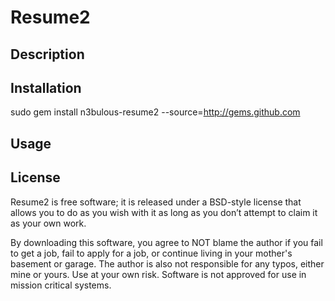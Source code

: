 # Resume2

## Description



## Installation

sudo gem install n3bulous-resume2 --source=http://gems.github.com



## Usage



## License

Resume2 is free software; it is released under a BSD-style license that allows you to do as you wish with it as long as you don’t attempt to claim it as your own work.  

By downloading this software, you agree to NOT blame the author if you fail to get a job, fail to apply for a job, or continue living in your mother's basement or garage.  The author is also not responsible for any typos, either mine or yours.  Use at your own risk.  Software is not approved for use in mission critical systems.
